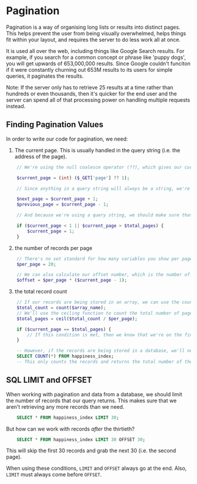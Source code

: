 # Pagination 

Pagination is a way of organising long lists or results into distinct pages. This helps prevent the user from being visually overwhelmed, helps things fit within your layout, and requires the server to do less work all at once. 

It is used all over the web, including things like Google Search results. For example, if you search for a common concept or phrase like 'puppy dogs', you will get upwards of 653,000,000 results. Since Google couldn't funciton if it were constantly churning out 653M results to its users for simple queries, it paginates the results. 

Note: If the server only has to retrieve 25 results at a time rather than hundreds or even thousands, then it's quicker for the end user and the server can spend all of that processing power on handling multiple requests instead. 


## Finding Pagination Values

In order to write our code for pagination, we need: 

1. The current page. This is usually handled in the query string (i.e. the address of the page). 

```PHP
	// We're using the null coalesce operator (??), which gives our current page a default value of 1 if it isn't set.

	$current_page = (int) ($_GET['page'] ?? 1);

	// Since anything in a query string will always be a string, we're using typecasting to sure that the variable is an integer. We want this so that we can compare values, or increment / decrement to get the next and previous pages.

	$next_page = $current_page + 1;
	$previous_page = $current_page - 1;

	// And because we're using a query string, we should make sure that the page is within reasonable bounds, or isn't a negative number. 

	if ($current_page < 1 || $current_page > $total_pages) {
		$current_page = 1;
	}
```

2. the number of records per page

```PHP
	// There's no set standard for how many variables you show per page. It depends on the layout and your server. 
	$per_page = 20;

	// We can also calculate our offset number, which is the number of records that we need to skip over in order to get to the current page. 
	$offset = $per_page * ($current_page - 1);
```

3. the total record count

```PHP
	// If our records are being stored in an array, we can use the count() function. 
	$total_count = count($array_name);
	// We'll use the ceiling function to count the total number of pages because it will round up if it returns a decimal (ex. 25 / 20 == 1.25, so we'd need two pages).
	$total_pages = ceil($total_count / $per_page);

	if ($current_page == $total_pages) {
		// If this condition is met, then we know that we're on the final page. Then, we can get rid of the 'next' button or disable it altogether. 
	}
```

```SQL
	-- However, if the records are being stored in a database, we'll need to write a query to ask the database how many there are. 
	SELECT COUNT(*) FROM happiness_index;
	-- This only counts the records and returns the total number of them. It does not actually retrieve them. You will need a separate statement for that.
```


## SQL LIMIT and OFFSET

When working with pagination and data from a database, we should limit the number of records that our query returns. This makes sure that we aren't retrieving any more records than we need.

```SQL
	SELECT * FROM happiness_index LIMIT 30;
```

But how can we work with records *after* the thirtieth? 

```SQL
	SELECT * FROM happiness_index LIMIT 30 OFFSET 30;
```

This will skip the first 30 records and grab the next 30 (i.e. the second page).

When using these conditions, `LIMIT` and `OFFSET` always go at the end. Also, `LIMIT` must always come before `OFFSET`. 